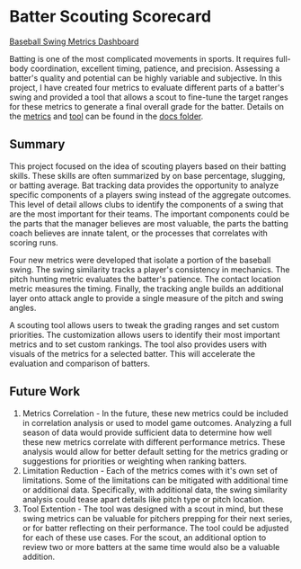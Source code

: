# Batter Scouting Scorecard
[Baseball Swing Metrics Dashboard](https://wisd2024-swing-metric-dashboard.streamlit.app/)

Batting is one of the most complicated movements in sports. It requires full-body coordination, excellent timing, patience, and precision. Assessing a batter's quality and potential can be highly variable and subjective. In this project, I have created four metrics to evaluate different parts of a batter's swing and provided a tool that allows a scout to fine-tune the target ranges for these metrics to generate a final overall grade for the batter. Details on the [metrics](docs/Metric%20Details.md) and [tool](docs/Tool%20Details.md) can be found in the [docs folder](docs/).

## Summary
This project focused on the idea of scouting players based on their batting skills. These skills are often summarized by on base percentage, slugging, or batting average. Bat tracking data provides the opportunity to analyze specific components of a players swing instead of the aggregate outcomes. This level of detail allows clubs to identify the components of a swing that are the most important for their teams. The important components could be the parts that the manager believes are most valuable, the parts the batting coach believes are innate talent, or the processes that correlates with scoring runs. 

Four new metrics were developed that isolate a portion of the baseball swing. The swing similarity tracks a player's consistency in mechanics. The pitch hunting metric evaluates the batter's patience. The contact location metric measures the timing. Finally, the tracking angle builds an additional layer onto attack angle to provide a single measure of the pitch and swing angles.

A scouting tool allows users to tweak the grading ranges and set custom priorities. The customization allows users to identify their most important metrics and to set custom rankings. The tool also provides users with visuals of the metrics for a selected batter. This will accelerate the evaluation and comparison of batters.

## Future Work
1. Metrics Correlation - In the future, these new metrics could be included in correlation analysis or used to model game outcomes. Analyzing a full season of data would provide sufficient data to determine how well these new metrics correlate with different performance metrics. These analysis would allow for better default setting for the metrics grading or suggestions for priorities or weighting when ranking batters.
1. Limitation Reduction - Each of the metrics comes with it's own set of limitations. Some of the limitations can be mitigated with additional time or additional data. Specifically, with additional data, the swing similarity analysis could tease apart details like pitch type or pitch location.
1. Tool Extention - The tool was designed with a scout in mind, but these swing metrics can be valuable for pitchers prepping for their next series, or for batter reflecting on their performance. The tool could be adjusted for each of these use cases. For the scout, an additional option to review two or more batters at the same time would also be a valuable addition.
